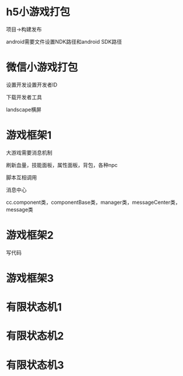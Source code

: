 # h5小游戏打包

项目->构建发布

android需要文件设置NDK路径和android SDK路径

# 微信小游戏打包

设置开发设置开发者ID

下载开发者工具

landscape横屏

# 游戏框架1

大游戏需要消息机制

刷新血量，技能面板，属性面板，背包，各种npc

脚本互相调用

消息中心

cc.component类，componentBase类，manager类，messageCenter类，message类

# 游戏框架2

写代码

# 游戏框架3

# 有限状态机1

# 有限状态机2

# 有限状态机3
